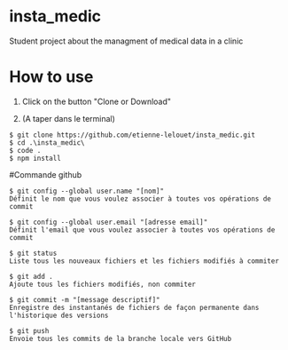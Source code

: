 # insta_medic
Student project about the managment of medical data in a clinic

# How to use

1) Click on the button "Clone or Download" 
   

2) (A taper dans le terminal)

```
$ git clone https://github.com/etienne-lelouet/insta_medic.git
$ cd .\insta_medic\
$ code .
$ npm install
```

#Commande github
```
$ git config --global user.name "[nom]"
Définit le nom que vous voulez associer à toutes vos opérations de commit

$ git config --global user.email "[adresse email]"
Définit l'email que vous voulez associer à toutes vos opérations de commit

$ git status
Liste tous les nouveaux fichiers et les fichiers modifiés à commiter

$ git add .
Ajoute tous les fichiers modifiés, non commiter

$ git commit -m "[message descriptif]"
Enregistre des instantanés de fichiers de façon permanente dans l'historique des versions

$ git push
Envoie tous les commits de la branche locale vers GitHub

```
